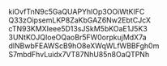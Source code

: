 kiOvfTnN9c5GaQUAPYhlOp3OOiWtKlFC
Q33zOipsemLKP8ZaKbGAZ6Nw2EbtCJcX
cTN93KMXIeee5D13sJSkM5bKOaE1J5K3
3UNtKOJQIoeOQaoBr5FW0orpkujMdX7a
dlNBwbFEAWScB9hO8eXWqWLfWBBFgh0m
S7mbdFhvLuidx7VT87NhU85n8OaQTPNh
